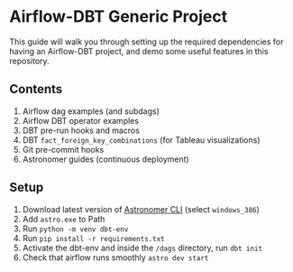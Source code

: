 # Airflow-DBT Generic Project
This guide will walk you through setting up the required dependencies for having an Airflow-DBT project, and demo some useful features in this repository. 

## Contents
1. Airflow dag examples (and subdags)
2. Airflow DBT operator examples
3. DBT pre-run hooks and macros
4. DBT `fact_foreign_key_combinations` (for Tableau visualizations)
5. Git pre-commit hooks
6. Astronomer guides (continuous deployment)

## Setup
1. Download latest version of [Astronomer CLI](https://github.com/astronomer/astro-cli/releases/#assets) (select `windows_386`)
2. Add `astro.exe` to Path
3. Run `python -m venv dbt-env`
4. Run `pip install -r requirements.txt`
5. Activate the dbt-env and inside the `/dags` directory, run `dbt init`
6. Check that airflow runs smoothly `astro dev start`





